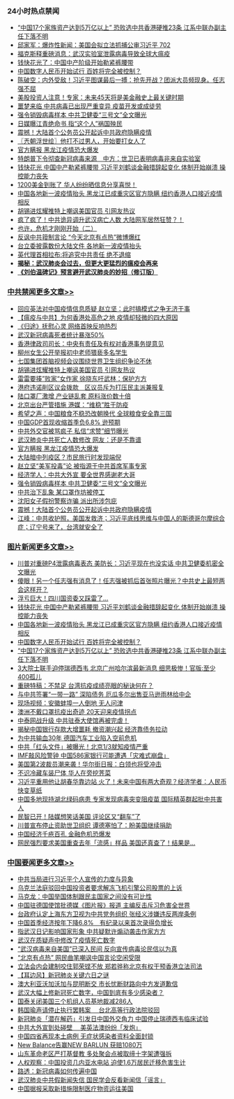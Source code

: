 <div class="catlist">
<h3>24小时热点禁闻</h3>
<ul>
<li><a href="https://github.com/fqnews/bnews/blob/master/topimagenews/20200416/1313809.md">“中国17个家族资产达到5万亿以上” 恐败选中共香港硬推23条 江系中联办副主任下落不明</a></li>
<li><a href="https://github.com/fqnews/bnews/blob/master/bannedvideo/20200417/1313970.md">邱家军：爆炸性新闻：美国会拟立法抓捕公审习近平 702 </a></li>
<li><a href="https://github.com/fqnews/bnews/blob/master/comments/20200417/1313866.md">福克斯释重磅消息：武汉实验室泄露病毒导致全球大瘟疫</a></li>
<li><a href="https://github.com/fqnews/bnews/blob/master/comments/20200417/1314022.md">钱快花光了：中国中产阶级开始勒紧裤腰带</a></li>
<li><a href="https://github.com/fqnews/bnews/blob/master/topimagenews/20200417/1314184.md">中国数字人民币开始试行 百姓将完全被控制？</a></li>
<li><a href="https://github.com/fqnews/bnews/blob/master/cbnews/20200417/1314015.md">陈破空：内外受敌！习近平图谋最后一搏：抢先开战？团派大员频现身。任志强不屈 </a></li>
<li><a href="https://github.com/fqnews/bnews/blob/master/cnnews/20200417/1313867.md">美股投资人注意！专家：未来45天将是美金融史上最关键时期</a></li>
<li><a href="https://github.com/fqnews/bnews/blob/master/cnnews/20200417/1313920.md">噩梦来临 中共病毒已出现严重变异 疫苗开发或成徒劳</a></li>
<li><a href="https://github.com/fqnews/bnews/blob/master/cbnews/20200417/1314250.md">强令销毁病毒样本 中共卫健委“三号文”全文曝光</a></li>
<li><a href="https://github.com/fqnews/bnews/blob/master/lifebaike/20200417/1314026.md">日媒曝江青绝命书 指“这个人”祸国殃民</a></li>
<li><a href="https://github.com/fqnews/bnews/blob/master/cbnews/20200417/1314225.md">震撼！大陆首个公务员公开起诉中共政府隐瞒疫情</a></li>
<li><a href="https://github.com/fqnews/bnews/blob/master/ssgc/20200417/1313936.md">〖兲朝浮世绘〗他打不过男人，开始要打女人了</a></li>
<li><a href="https://github.com/fqnews/bnews/blob/master/cbnews/20200417/1314286.md">官方瞒报 黑龙江疫情恐大爆发</a></li>
<li><a href="https://github.com/fqnews/bnews/blob/master/headline/20200417/1313843.md">特朗普下令彻查新冠病毒来源　中方：世卫已表明病毒非来自实验室</a></li>
<li><a href="https://github.com/fqnews/bnews/blob/master/topimagenews/20200417/1314313.md">钱快花光 中国中产勒紧裤腰带 习近平刘鹤谈金融措辞起变化 体制开始崩溃 操控能力丧失</a></li>
<li><a href="https://github.com/fqnews/bnews/blob/master/cnnews/20200417/1313949.md">1200美金到账了 华人纷纷晒信息分享喜悦！</a></li>
<li><a href="https://github.com/fqnews/bnews/blob/master/topimagenews/20200417/1314299.md">中国各地新一波疫情抬头 黑龙江已成重灾区官方隐瞒 纽约香港人口接近疫情相反</a></li>
<li><a href="https://github.com/fqnews/bnews/blob/master/cbnews/20200417/1314334.md">胡锡进炫耀推特上嘲讽美国官员 引网友热议</a></li>
<li><a href="https://github.com/fqnews/bnews/blob/master/comments/20200417/1314328.md">疯了疯了！中共诡异调升武汉病亡人数  大陆网军居然狂赞？！</a></li>
<li><a href="https://github.com/fqnews/bnews/blob/master/comments/20200417/1313865.md">也许，危机才刚刚开始（二）</a></li>
<li><a href="https://github.com/fqnews/bnews/blob/master/cbnews/20200417/1314144.md">反讽中共箝制言论 “今天北京有点热”微博爆红</a></li>
<li><a href="https://github.com/fqnews/bnews/blob/master/cbnews/20200417/1314128.md">台立委披露数份大陆文件 各地新一波疫情抬头</a></li>
<li><a href="https://github.com/fqnews/bnews/blob/master/cbnews/20200417/1314198.md">英代理首相拉布:将追究中共责任 绝不退缩</a></li>
<li><b><a href="https://github.com/fqnews/bnews/blob/master/comments/20200211/1275071.md" target="_blank">揭秘：武汉肺炎会过去，但更大更猛烈的瘟疫会再来</a></b></li>
<li><b><a href="https://github.com/fqnews/bnews/blob/master/comments/20200207/1272816.md" target="_blank">《刘伯温碑记》预言避开武汉肺炎的妙招（修订版）</a></b></li>
</ul>
</div>

<div class="catlist">
<h3><a href="https://github.com/fqnews/bnews/blob/master/cbnews/" target="_blank">中共禁闻</a><span><a href="https://github.com/fqnews/bnews/blob/master/cbnews/" target="_blank" rel="nofollow">更多文章>></a></span></h3>
<ul>
<li><a href="https://github.com/fqnews/bnews/blob/master/cbnews/20200417/1314426.md" target="_blank">回应英法对中国疫情信息质疑 赵立坚：此时搞模式之争无济于事</a></li>
<li><a href="https://github.com/fqnews/bnews/blob/master/comments/20200417/1314421.md" target="_blank">【瘟疫与中共】为何香港处高危之地 疫情却轻微的四大原因</a></li>
<li><a href="https://github.com/fqnews/bnews/blob/master/cbnews/20200417/1314355.md" target="_blank">《归途》抚慰心灵 网络首映反响热烈</a></li>
<li><a href="https://github.com/fqnews/bnews/blob/master/cbnews/20200417/1314398.md" target="_blank">武汉新冠病毒死者统计暴涨50%</a></li>
<li><a href="https://github.com/fqnews/bnews/blob/master/cbnews/20200417/1314386.md" target="_blank">香港律政司司长：中央有责任及有权对香港事务提意见</a></li>
<li><a href="https://github.com/fqnews/bnews/blob/master/cbnews/20200417/1314349.md" target="_blank">柳州女生公开举报初中老师猥亵多名学生</a></li>
<li><a href="https://github.com/fqnews/bnews/blob/master/cbnews/20200417/1314348.md" target="_blank">七国集团首脑视频会议围绕世界卫生组织争论不休</a></li>
<li><a href="https://github.com/fqnews/bnews/blob/master/cbnews/20200417/1314334.md" target="_blank">胡锡进炫耀推特上嘲讽美国官员 引网友热议</a></li>
<li><a href="https://github.com/fqnews/bnews/blob/master/cbnews/20200417/1314333.md" target="_blank">雷雷要揍”败家“女作家 徐晓东吁武林：保护方方</a></li>
<li><a href="https://github.com/fqnews/bnews/blob/master/cbnews/20200417/1314332.md" target="_blank">港府违诺削区议会拨款　区议员斥为打压民主派兼报复</a></li>
<li><a href="https://github.com/fqnews/bnews/blob/master/cbnews/20200417/1314330.md" target="_blank">陆口罩厂激增 产业链乱套 原料涨价数十倍</a></li>
<li><a href="https://github.com/fqnews/bnews/blob/master/cbnews/20200417/1314326.md" target="_blank">北京出台严管措施 港媒：“维稳”胜于防疫</a></li>
<li><a href="https://github.com/fqnews/bnews/blob/master/cbnews/20200417/1314325.md" target="_blank">希望之声：中国粮食不稳恐改朝换代 全球粮食安全靠三国</a></li>
<li><a href="https://github.com/fqnews/bnews/blob/master/cbnews/20200417/1314324.md" target="_blank">中国GDP首现收缩首季负6.8% 逊预期</a></li>
<li><a href="https://github.com/fqnews/bnews/blob/master/cbnews/20200417/1314318.md" target="_blank">中共外交官被骂疯子 私信“求赞”细节曝光</a></li>
<li><a href="https://github.com/fqnews/bnews/blob/master/cbnews/20200417/1314300.md" target="_blank">武汉肺炎中共死亡人数修改 网友：还是不靠谱</a></li>
<li><a href="https://github.com/fqnews/bnews/blob/master/cbnews/20200417/1314286.md" target="_blank">官方瞒报 黑龙江疫情恐大爆发</a></li>
<li><a href="https://github.com/fqnews/bnews/blob/master/cbnews/20200417/1314285.md" target="_blank">大陆暗中列疫区？市民旅行时发现端倪</a></li>
<li><a href="https://github.com/fqnews/bnews/blob/master/cbnews/20200417/1314280.md" target="_blank">赵立坚“美军投毒”论 被指源于中共首席军事专家</a></li>
<li><a href="https://github.com/fqnews/bnews/blob/master/cbnews/20200417/1314262.md" target="_blank">经济学人：中共大外宣 要全世界感谢老大哥</a></li>
<li><a href="https://github.com/fqnews/bnews/blob/master/cbnews/20200417/1314250.md" target="_blank">强令销毁病毒样本 中共卫健委“三号文”全文曝光</a></li>
<li><a href="https://github.com/fqnews/bnews/blob/master/cbnews/20200417/1314243.md" target="_blank">中共治下乱象 某口罩作坊被停工</a></li>
<li><a href="https://github.com/fqnews/bnews/blob/master/cbnews/20200417/1314226.md" target="_blank">沈阳女子假扮警察诈骗 派出所涉包庇</a></li>
<li><a href="https://github.com/fqnews/bnews/blob/master/cbnews/20200417/1314225.md" target="_blank">震撼！大陆首个公务员公开起诉中共政府隐瞒疫情</a></li>
<li><a href="https://github.com/fqnews/bnews/blob/master/cbnews/20200417/1314224.md" target="_blank">江峰：中共收护照，美国发救济；习近平底线思维与中国人的斯德哥尔摩综合症；辽宁号来了，台湾就安全了</a></li>

</ul>
</div>
<div class="catlist">
<h3><a href="https://github.com/fqnews/bnews/blob/master/topimagenews/" target="_blank">图片新闻</a><span><a href="https://github.com/fqnews/bnews/blob/master/topimagenews/" target="_blank" rel="nofollow">更多文章>></a></span></h3>
<ul>
<li><a href="https://github.com/fqnews/bnews/blob/master/topimagenews/20200417/1314443.md" target="_blank">川普对重磅P4泄露病毒表态 美防长：习近平现在也没实话 中共卫健委机密全文曝光</a></li>
<li><a href="https://github.com/fqnews/bnews/blob/master/topimagenews/20200417/1314408.md" target="_blank">傻眼！另一个任志强有消息了！任志强被抓后首张照片曝光？中共史上最短两会这样开？</a></li>
<li><a href="https://github.com/fqnews/bnews/blob/master/topimagenews/20200417/1314329.md" target="_blank">浮亏巨大！四川国资委又踩雷了…</a></li>
<li><a href="https://github.com/fqnews/bnews/blob/master/topimagenews/20200417/1314313.md" target="_blank">钱快花光 中国中产勒紧裤腰带 习近平刘鹤谈金融措辞起变化 体制开始崩溃 操控能力丧失</a></li>
<li><a href="https://github.com/fqnews/bnews/blob/master/topimagenews/20200417/1314299.md" target="_blank">中国各地新一波疫情抬头 黑龙江已成重灾区官方隐瞒 纽约香港人口接近疫情相反</a></li>
<li><a href="https://github.com/fqnews/bnews/blob/master/topimagenews/20200417/1314184.md" target="_blank">中国数字人民币开始试行 百姓将完全被控制？</a></li>
<li><a href="https://github.com/fqnews/bnews/blob/master/topimagenews/20200416/1313809.md" target="_blank">“中国17个家族资产达到5万亿以上” 恐败选中共香港硬推23条 江系中联办副主任下落不明</a></li>
<li><a href="https://github.com/fqnews/bnews/blob/master/topimagenews/20200416/1313717.md" target="_blank">3大院士联手迫停瑞德西韦 北京广州哈尔滨最新消息 细思极惨！官版:至少400孤儿</a></li>
<li><a href="https://github.com/fqnews/bnews/blob/master/comments/20200416/1313693.md" target="_blank">重磅特稿：不禁足 台湾抗疫成绩亮眼的秘诀何在？</a></li>
<li><a href="https://github.com/fqnews/bnews/blob/master/topimagenews/20200416/1313706.md" target="_blank">与中共签署“一带一路” 深陷债务 厄瓜多尔出售亚马逊雨林给中企</a></li>
<li><a href="https://github.com/fqnews/bnews/blob/master/topimagenews/20200416/1313705.md" target="_blank">现场视频：安徽蚌埠一人倒地 无人问津</a></li>
<li><a href="https://github.com/fqnews/bnews/blob/master/topimagenews/20200416/1313704.md" target="_blank">澳洲不戴口罩抗疫出奇迹 20天迎来疫情拐点</a></li>
<li><a href="https://github.com/fqnews/bnews/blob/master/topimagenews/20200416/1313647.md" target="_blank">中泰网战升级 中共驻泰大使馆再被完虐！</a></li>
<li><a href="https://github.com/fqnews/bnews/blob/master/topimagenews/20200416/1313534.md" target="_blank">揭秘中国银行存款大增噩耗 撤资潮兴起 经济靠债务拉动</a></li>
<li><a href="https://github.com/fqnews/bnews/blob/master/topimagenews/20200416/1313495.md" target="_blank">为中共输血30年 德国汽车工业陷入空前危机</a></li>
<li><a href="https://github.com/fqnews/bnews/blob/master/topimagenews/20200416/1313275.md" target="_blank">中共「红头文件」被曝光！北京1/3就知疫情严重</a></li>
<li><a href="https://github.com/fqnews/bnews/blob/master/topimagenews/20200415/1313161.md" target="_blank">IMF敲风险警钟 中国586家银行可能遭遇「灾难式崩盘」</a></li>
<li><a href="https://github.com/fqnews/bnews/blob/master/topimagenews/20200415/1313160.md" target="_blank">美国第2波裁员潮来袭！华尔街日报：白领也将受冲击</a></li>
<li><a href="https://github.com/fqnews/bnews/blob/master/topimagenews/20200415/1313159.md" target="_blank">不识冷藏车装尸体 华人在旁挖荠菜</a></li>
<li><a href="https://github.com/fqnews/bnews/blob/master/topimagenews/20200415/1313139.md" target="_blank">习近平重用他让胡春华靠边站 火了！未来中国有两大奇观？经济学者：人民币快变草纸</a></li>
<li><a href="https://github.com/fqnews/bnews/blob/master/topimagenews/20200415/1313098.md" target="_blank">中国多地现持湖北绿码病患 专家发现病毒突变阻疫苗 国际精英群起批中共害人</a></li>
<li><a href="https://github.com/fqnews/bnews/blob/master/topimagenews/20200415/1312931.md" target="_blank">民智已开！陆媒想笑话美国 评论区又“翻车”了</a></li>
<li><a href="https://github.com/fqnews/bnews/blob/master/topimagenews/20200415/1312923.md" target="_blank">川普宣布停止资助世卫组织 谭德塞怕了：盼美国继续捐助</a></li>
<li><a href="https://github.com/fqnews/bnews/blob/master/topimagenews/20200415/1312903.md" target="_blank">中国经济千疮百孔 金融危机恐爆发</a></li>
<li><a href="https://github.com/fqnews/bnews/blob/master/topimagenews/20200415/1312825.md" target="_blank">网民强烈要求美国重查去年「流感」样品 美国还真查了！结果是…</a></li>

</ul>
</div>
<div class="catlist">
<h3><a href="https://github.com/fqnews/bnews/blob/master/headline/" target="_blank">中国要闻</a><span><a href="https://github.com/fqnews/bnews/blob/master/headline/" target="_blank" rel="nofollow">更多文章>></a></span></h3>
<ul>
<li><a href="https://github.com/fqnews/bnews/blob/master/headline/20200417/1314429.md" target="_blank">中共当局进行习近平个人宣传的力度与异象</a></li>
<li><a href="https://github.com/fqnews/bnews/blob/master/headline/20200417/1314420.md" target="_blank">乌克兰法庭驳回中国投资者要求解冻飞机引擎公司股票的上诉</a></li>
<li><a href="https://github.com/fqnews/bnews/blob/master/headline/20200417/1314413.md" target="_blank">马克龙：中国举国体制跟民主国家之间没有可比性</a></li>
<li><a href="https://github.com/fqnews/bnews/blob/master/headline/20200417/1314412.md" target="_blank">中国驻德国使馆批德媒《图片报》报道       主编反击斥习危害全世界</a></li>
<li><a href="https://github.com/fqnews/bnews/blob/master/headline/20200417/1314400.md" target="_blank">台政府认定上海东方卫视为中共党务组织       张经义涉嫌违反两岸条例</a></li>
<li><a href="https://github.com/fqnews/bnews/blob/master/headline/20200417/1314376.md" target="_blank">中国首季经济按年下降6.8%　有纪录以来首次录得负增长</a></li>
<li><a href="https://github.com/fqnews/bnews/blob/master/headline/20200417/1314371.md" target="_blank">指武汉日记影响国家形象     中共疑默许煽动袭击作家方方</a></li>
<li><a href="https://github.com/fqnews/bnews/blob/master/headline/20200417/1314366.md" target="_blank">武汉在质疑声中修改了疫情死亡数字</a></li>
<li><a href="https://github.com/fqnews/bnews/blob/master/headline/20200417/1314365.md" target="_blank">“武汉病毒来自美国”已深入民间   反向宣传病毒论民信以为真</a></li>
<li><a href="https://github.com/fqnews/bnews/blob/master/headline/20200417/1314364.md" target="_blank">&#8220;北京有点热”   网民曲笔嘲讽中国言论空闲受限</a></li>
<li><a href="https://github.com/fqnews/bnews/blob/master/headline/20200417/1314361.md" target="_blank">立法会内会建制咬住郭荣铿不放     郑若骅称北京有权干预香港立法司法</a></li>
<li><a href="https://github.com/fqnews/bnews/blob/master/headline/20200417/1314360.md" target="_blank">【耳边风】新冠肺炎关键六日之谜</a></li>
<li><a href="https://github.com/fqnews/bnews/blob/master/headline/20200417/1314359.md" target="_blank">澳大利亚沃加沃加与昆明断交     市长忧断财路向中方发道歉信</a></li>
<li><a href="https://github.com/fqnews/bnews/blob/master/headline/20200417/1314352.md" target="_blank">武汉大幅上修新冠死亡数字，中国到底有多少感染者？</a></li>
<li><a href="https://github.com/fqnews/bnews/blob/master/headline/20200417/1314344.md" target="_blank">国泰关闭美国三个机组人员基地裁减286人</a></li>
<li><a href="https://github.com/fqnews/bnews/blob/master/headline/20200417/1314343.md" target="_blank">韩国瑜声请停止执行罢韩案　  台北高等行政法院驳回</a></li>
<li><a href="https://github.com/fqnews/bnews/blob/master/headline/20200417/1314337.md" target="_blank">新冠肺炎「潜在解药」引发日中国外交角力      中国停止瑞德西韦临床试验</a></li>
<li><a href="https://github.com/fqnews/bnews/blob/master/headline/20200417/1314336.md" target="_blank">中共大外宣到处碰壁　  美英法澳纷纷「发炮」</a></li>
<li><a href="https://github.com/fqnews/bnews/blob/master/headline/20200417/1314335.md" target="_blank">中国四省再现本土病例     无症状感染者资料全面封锁</a></li>
<li><a href="https://github.com/fqnews/bnews/blob/master/headline/20200417/1314248.md" target="_blank">New Balance告赢NEW BARLUN 获赔1080万</a></li>
<li><a href="https://github.com/fqnews/bnews/blob/master/headline/20200417/1314209.md" target="_blank">山东革命老区严打基督教 多处聚会点被取缔十字架遭强拆</a></li>
<li><a href="https://github.com/fqnews/bnews/blob/master/headline/20200417/1314161.md" target="_blank">人权观察：中国投资几内亚水电站 迫使1.6万居民迁移危害生计</a></li>
<li><a href="https://github.com/fqnews/bnews/blob/master/headline/20200417/1314067.md" target="_blank">路透：新冠病毒如何传遍中国</a></li>
<li><a href="https://github.com/fqnews/bnews/blob/master/headline/20200417/1314051.md" target="_blank">武汉肺炎中共假新闻失信 国民学会反看新闻信「谣言」</a></li>
<li><a href="https://github.com/fqnews/bnews/blob/master/headline/20200417/1314038.md" target="_blank">中国据报采取新措施限制医疗物资运往美国</a></li>

</ul>
</div>